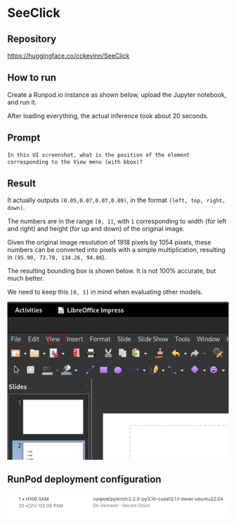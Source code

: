 # SeeClick

## Repository

https://huggingface.co/cckevinn/SeeClick

## How to run

Create a Runpod.io instance as shown below, upload the Jupyter notebook, and run it.

After loading everything, the actual inference took about 20 seconds.

## Prompt

```
In this UI screenshot, what is the position of the element corresponding to the View menu (with bbox)?
```

## Result

It actually outputs `(0.05,0.07,0.07,0.09)`, in the format `(left, top, right, down)`.

The numbers are in the range `[0, 1]`, with `1` corresponding to width (for left and right) 
and height (for up and down) of the original image.

Given the original image resolution of 1918 pixels by 1054 pixels, these numbers can be converted into pixels with 
a simple multiplication, resulting in `(95.90, 73.78, 134.26, 94.86`).

The resulting bounding box is shown below. It is not 100% accurate, but much better.

We need to keep this `[0, 1]` in mind when evaluating other models.

![img_1.png](img_1.png)

## RunPod deployment configuration

![img.png](img.png)